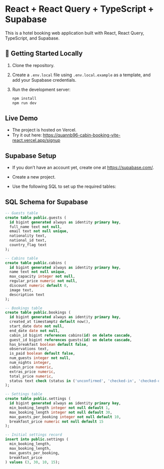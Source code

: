 # React + React Query + TypeScript + Supabase

This is a hotel booking web application built with React, React Query, TypeScript, and Supabase.

## 🚀 Getting Started Locally

1. Clone the repository.
2. Create a `.env.local` file using `.env.local.example` as a template, and add your Supabase credentials.
3. Run the development server:

   ```bash
   npm install
   npm run dev
   ```

## Live Demo
- The project is hosted on Vercel.
- Try it out here: https://quannb96-cabin-booking-vite-react.vercel.app/signup

##  Supabase Setup

- If you don’t have an account yet, create one at https://supabase.com/.

- Create a new project.

- Use the following SQL to set up the required tables:

## SQL Schema for Supabase

``` sql
-- Guests table
create table public.guests (
  id bigint generated always as identity primary key,
  full_name text not null,
  email text not null unique,
  nationality text,
  national_id text,
  country_flag text
);

-- Cabins table
create table public.cabins (
  id bigint generated always as identity primary key,
  name text not null unique,
  max_capacity integer not null,
  regular_price numeric not null,
  discount numeric default 0,
  image text,
  description text
);

-- Bookings table
create table public.bookings (
  id bigint generated always as identity primary key,
  created_at timestamptz default now(),
  start_date date not null,
  end_date date not null,
  cabin_id bigint references cabins(id) on delete cascade,
  guest_id bigint references guests(id) on delete cascade,
  has_breakfast boolean default false,
  observations text,
  is_paid boolean default false,
  num_guests integer not null,
  num_nights integer,
  cabin_price numeric,
  extras_price numeric,
  total_price numeric,
  status text check (status in ('unconfirmed', 'checked-in', 'checked-out')) default 'unconfirmed'
);

-- Settings table
create table public.settings (
  id bigint generated always as identity primary key,
  min_booking_length integer not null default 1,
  max_booking_length integer not null default 30,
  max_guests_per_booking integer not null default 10,
  breakfast_price numeric not null default 15
);

-- Initial settings record
insert into public.settings (
  min_booking_length,
  max_booking_length,
  max_guests_per_booking,
  breakfast_price
) values (3, 30, 10, 15);
```
